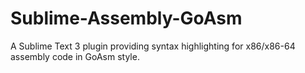 Sublime-Assembly-GoAsm
======================

A Sublime Text 3 plugin providing syntax highlighting for x86/x86-64 assembly code in GoAsm style.
